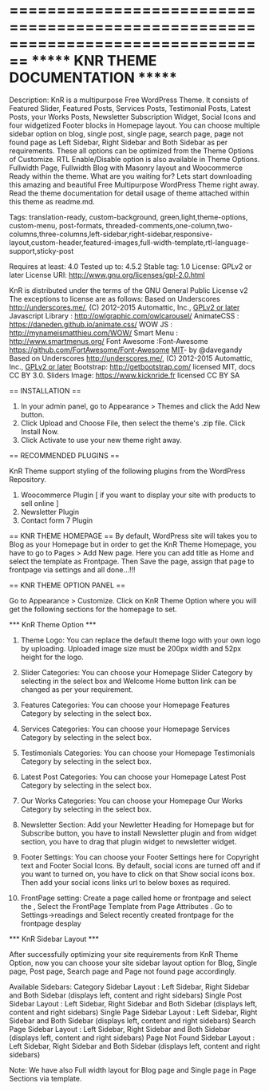 ================================================================================
                ***** KNR THEME DOCUMENTATION *****
================================================================================

Description: KnR is a multipurpose Free WordPress Theme. It consists of Featured Slider, Featured Posts, Services Posts, Testimonial Posts, Latest Posts, your Works Posts, Newsletter Subscription Widget, Social Icons and four widgetized Footer blocks in Homepage layout. You can choose multiple sidebar option on blog, single post, single page, search page, page not found page as Left Sidebar, Right Sidebar and Both Sidebar as per requirements. These all options can be optimized from the Theme Options of Customize. RTL Enable/Disable option is also available in Theme Options. Fullwidth Page, Fullwidth Blog with Masonry layout and Woocommerce Ready within the theme. What are you waiting for? Lets start downloading this amazing and beautiful Free Multipurpose WordPress Theme right away. Read the theme documentation for detail usage of theme attached within this theme as readme.md.

Tags: translation-ready, custom-background, green,light,theme-options, custom-menu, post-formats, threaded-comments,one-column,two-columns,three-columns,left-sidebar,right-sidebar,responsive-layout,custom-header,featured-images,full-width-template,rtl-language-support,sticky-post

Requires at least: 4.0
Tested up to: 4.5.2
Stable tag: 1.0
License: GPLv2 or later
License URI: http://www.gnu.org/licenses/gpl-2.0.html



KnR is distributed under the terms of the GNU General Public License v2
The exceptions to license are as follows:
Based on Underscores http://underscores.me/, (C) 2012-2015 Automattic, Inc., [GPLv2 or later](https://www.gnu.org/licenses/gpl-2.0.html)
Javascript Library : http://owlgraphic.com/owlcarousel/
AnimateCSS : https://daneden.github.io/animate.css/
WOW JS : http://mynameismatthieu.com/WOW/
Smart Menu : http://www.smartmenus.org/
Font Awesome :Font-Awesome https://github.com/FortAwesome/Font-Awesome [MIT](http://opensource.org/licenses/MIT)- by @davegandy
Based on Underscores http://underscores.me/, (C) 2012-2015 Automattic, Inc., [GPLv2 or later](https://www.gnu.org/licenses/gpl-2.0.html)
Bootstrap: http://getbootstrap.com/  licensed MIT, docs CC BY 3.0.
Sliders Image: https://www.kicknride.fr licensed CC BY SA

== INSTALLATION ==
	
1. In your admin panel, go to Appearance > Themes and click the Add New button.
2. Click Upload and Choose File, then select the theme's .zip file. Click Install Now.
3. Click Activate to use your new theme right away.


== RECOMMENDED PLUGINS ==
	
KnR Theme support styling of  the following plugins from the WordPress Repository.

1. Woocommerce Plugin [ if you want to display your site with products to sell online ]
2. Newsletter Plugin
3. Contact form 7 Plugin


== KNR THEME HOMEPAGE ==
By default, WordPress site will takes you to Blog as your Homepage but in order to get the KnR Theme Homepage, you have to go to Pages > Add New page. Here you can add title as Home and select the template as Frontpage. Then Save the page, assign that page to frontpage via settings and all done...!!!


== KNR THEME OPTION PANEL ==
	
Go to Appearance > Customize.
Click on KnR Theme Option where you will get the following sections for the homepage to set.

*** KnR Theme Option ***

1. Theme Logo:
You can replace the default theme logo with your own logo by uploading. Uploaded image size must be 200px width and 52px height for the logo.

2. Slider Categories:
You can choose your Homepage Slider Category by selecting in the select box and Welcome Home button link can be changed as per your requirement.

3. Features Categories:
You can choose your Homepage Features Category by selecting in the select box.

4. Services Categories:
You can choose your Homepage Services Category by selecting in the select box.

5. Testimonials Categories:
You can choose your Homepage Testimonials Category by selecting in the select box.

6. Latest Post Categories:
You can choose your Homepage Latest Post Category by selecting in the select box.

7. Our Works Categories:
You can choose your Homepage Our Works Category by selecting in the select box.

8. Newsletter Section:
Add your Newletter Heading for Homepage but for Subscribe button, you have to install Newsletter plugin and from widget section, you have to drag that plugin widget to newsletter widget.

9. Footer Settings:
You can choose your Footer Settings here for Copyright text and Footer Social Icons. By default, social icons are turned off and if you want to turned on, you have to click on that Show social icons box. Then add your social icons links url to below boxes as required.
10. FrontPage setting:
Create a page called home or frontpage and select the , Select the FrontPage Template from Page Attributes . Go to Settings->readings and Select recently created frontpage for the frontpage desplay




*** KnR Sidebar Layout ***

After successfully optimizing your site requirements from KnR Theme Option, now you can choose your site sidebar layout option for Blog, Single page, Post page, Search page and Page not found page accordingly.

Available Sidebars:
Category Sidebar Layout 		: Left Sidebar, Right Sidebar and Both Sidebar (displays left, content and right sidebars)
Single Post Sidebar Layout 		: Left Sidebar, Right Sidebar and Both Sidebar (displays left, content and right sidebars)
Single Page Sidebar Layout 		: Left Sidebar, Right Sidebar and Both Sidebar (displays left, content and right sidebars)
Search Page Sidebar Layout 		: Left Sidebar, Right Sidebar and Both Sidebar (displays left, content and right sidebars)
Page Not Found Sidebar Layout 	: Left Sidebar, Right Sidebar and Both Sidebar (displays left, content and right sidebars)

Note: We have also Full width layout for Blog page and Single page in Page Sections via template.
